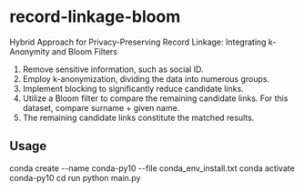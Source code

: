 # record-linkage-bloom

Hybrid Approach for Privacy-Preserving Record Linkage: Integrating k-Anonymity and Bloom Filters

1. Remove sensitive information, such as social ID.
2. Employ k-anonymization, dividing the data into numerous groups.
3. Implement blocking to significantly reduce candidate links.
4. Utilize a Bloom filter to compare the remaining candidate links. For this dataset, compare surname + given name.
5. The remaining candidate links constitute the matched results.

## Usage
conda create --name conda-py10 --file conda_env_install.txt
conda activate conda-py10
cd run
python main.py